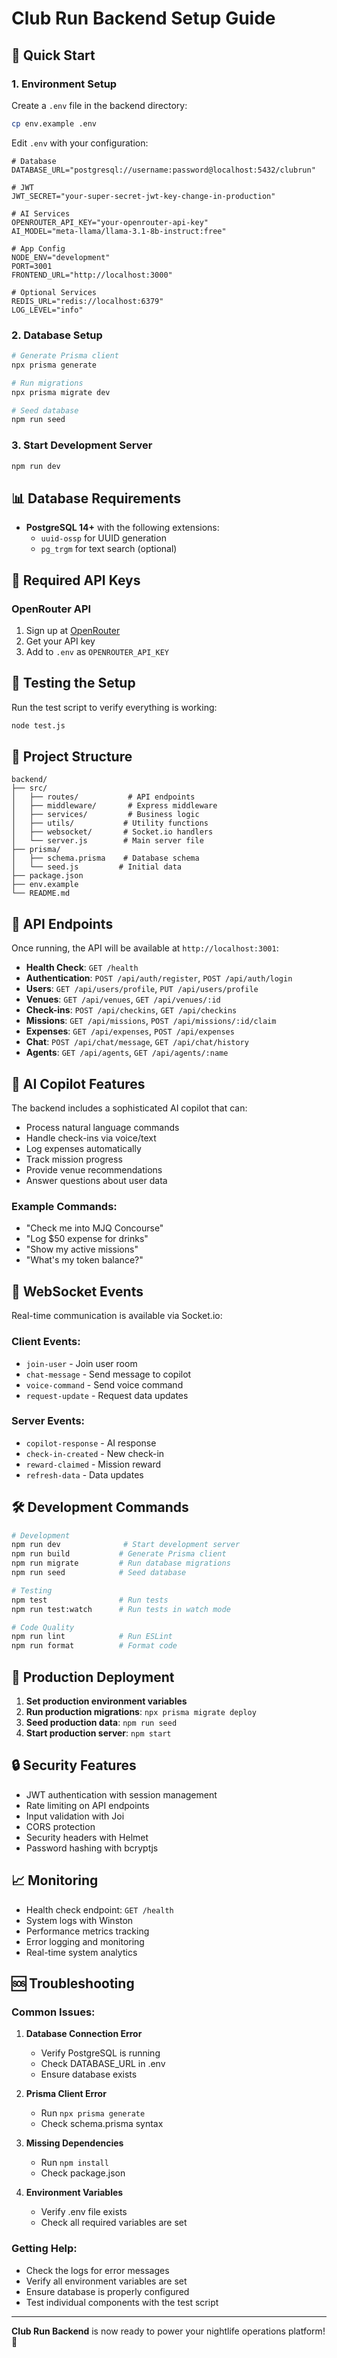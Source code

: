 # Club Run Backend Setup Guide

## 🚀 Quick Start

### 1. Environment Setup

Create a `.env` file in the backend directory:

```bash
cp env.example .env
```

Edit `.env` with your configuration:

```env
# Database
DATABASE_URL="postgresql://username:password@localhost:5432/clubrun"

# JWT
JWT_SECRET="your-super-secret-jwt-key-change-in-production"

# AI Services
OPENROUTER_API_KEY="your-openrouter-api-key"
AI_MODEL="meta-llama/llama-3.1-8b-instruct:free"

# App Config
NODE_ENV="development"
PORT=3001
FRONTEND_URL="http://localhost:3000"

# Optional Services
REDIS_URL="redis://localhost:6379"
LOG_LEVEL="info"
```

### 2. Database Setup

```bash
# Generate Prisma client
npx prisma generate

# Run migrations
npx prisma migrate dev

# Seed database
npm run seed
```

### 3. Start Development Server

```bash
npm run dev
```

## 📊 Database Requirements

- **PostgreSQL 14+** with the following extensions:
  - `uuid-ossp` for UUID generation
  - `pg_trgm` for text search (optional)

## 🔑 Required API Keys

### OpenRouter API
1. Sign up at [OpenRouter](https://openrouter.ai/)
2. Get your API key
3. Add to `.env` as `OPENROUTER_API_KEY`

## 🧪 Testing the Setup

Run the test script to verify everything is working:

```bash
node test.js
```

## 📁 Project Structure

```
backend/
├── src/
│   ├── routes/           # API endpoints
│   ├── middleware/       # Express middleware
│   ├── services/         # Business logic
│   ├── utils/           # Utility functions
│   ├── websocket/       # Socket.io handlers
│   └── server.js        # Main server file
├── prisma/
│   ├── schema.prisma    # Database schema
│   └── seed.js         # Initial data
├── package.json
├── env.example
└── README.md
```

## 🔌 API Endpoints

Once running, the API will be available at `http://localhost:3001`:

- **Health Check**: `GET /health`
- **Authentication**: `POST /api/auth/register`, `POST /api/auth/login`
- **Users**: `GET /api/users/profile`, `PUT /api/users/profile`
- **Venues**: `GET /api/venues`, `GET /api/venues/:id`
- **Check-ins**: `POST /api/checkins`, `GET /api/checkins`
- **Missions**: `GET /api/missions`, `POST /api/missions/:id/claim`
- **Expenses**: `GET /api/expenses`, `POST /api/expenses`
- **Chat**: `POST /api/chat/message`, `GET /api/chat/history`
- **Agents**: `GET /api/agents`, `GET /api/agents/:name`

## 🤖 AI Copilot Features

The backend includes a sophisticated AI copilot that can:

- Process natural language commands
- Handle check-ins via voice/text
- Log expenses automatically
- Track mission progress
- Provide venue recommendations
- Answer questions about user data

### Example Commands:
- "Check me into MJQ Concourse"
- "Log $50 expense for drinks"
- "Show my active missions"
- "What's my token balance?"

## 🔌 WebSocket Events

Real-time communication is available via Socket.io:

### Client Events:
- `join-user` - Join user room
- `chat-message` - Send message to copilot
- `voice-command` - Send voice command
- `request-update` - Request data updates

### Server Events:
- `copilot-response` - AI response
- `check-in-created` - New check-in
- `reward-claimed` - Mission reward
- `refresh-data` - Data updates

## 🛠️ Development Commands

```bash
# Development
npm run dev              # Start development server
npm run build           # Generate Prisma client
npm run migrate         # Run database migrations
npm run seed            # Seed database

# Testing
npm test                # Run tests
npm run test:watch      # Run tests in watch mode

# Code Quality
npm run lint            # Run ESLint
npm run format          # Format code
```

## 🚀 Production Deployment

1. **Set production environment variables**
2. **Run production migrations**: `npx prisma migrate deploy`
3. **Seed production data**: `npm run seed`
4. **Start production server**: `npm start`

## 🔒 Security Features

- JWT authentication with session management
- Rate limiting on API endpoints
- Input validation with Joi
- CORS protection
- Security headers with Helmet
- Password hashing with bcryptjs

## 📈 Monitoring

- Health check endpoint: `GET /health`
- System logs with Winston
- Performance metrics tracking
- Error logging and monitoring
- Real-time system analytics

## 🆘 Troubleshooting

### Common Issues:

1. **Database Connection Error**
   - Verify PostgreSQL is running
   - Check DATABASE_URL in .env
   - Ensure database exists

2. **Prisma Client Error**
   - Run `npx prisma generate`
   - Check schema.prisma syntax

3. **Missing Dependencies**
   - Run `npm install`
   - Check package.json

4. **Environment Variables**
   - Verify .env file exists
   - Check all required variables are set

### Getting Help:

- Check the logs for error messages
- Verify all environment variables are set
- Ensure database is properly configured
- Test individual components with the test script

---

**Club Run Backend** is now ready to power your nightlife operations platform! 🎉 